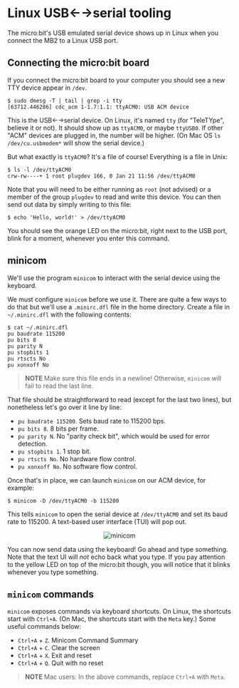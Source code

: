# Linux USB←→serial tooling

The micro:bit's USB emulated serial device shows up in Linux when you connect the MB2 to a Linux USB
port.

## Connecting the micro:bit board

If you connect the micro:bit board to your computer you should see a new TTY device appear in
`/dev`.

``` console
$ sudo dmesg -T | tail | grep -i tty
[63712.446286] cdc_acm 1-1.7:1.1: ttyACM0: USB ACM device
```

This is the USB←→serial device. On Linux, it's named `tty` (for "TeleTYpe", believe it or not).  It
should show up as `ttyACM0`, or maybe `ttyUSB0`. If other "ACM" devices are plugged in, the number
will be higher.  (On Mac OS `ls /dev/cu.usbmodem*` will show the serial device.)

But what exactly is `ttyACM0`? It's a file of course!  Everything is a file in Unix:

```
$ ls -l /dev/ttyACM0
crw-rw----+ 1 root plugdev 166, 0 Jan 21 11:56 /dev/ttyACM0
```

Note that you will need to be either running as `root` (not advised) or a member of the group
`plugdev` to read and write this device. You can then send out data by simply writing to this file:

``` console
$ echo 'Hello, world!' > /dev/ttyACM0
```

You should see the orange LED on the micro:bit, right next to the USB port, blink for a moment,
whenever you enter this command.

## minicom

We'll use the program `minicom` to interact with the serial device using the keyboard.

We must configure `minicom` before we use it. There are quite a few ways to do that but we'll use a
`.minirc.dfl` file in the home directory. Create a file in `~/.minirc.dfl` with the following
contents:

``` console
$ cat ~/.minirc.dfl
pu baudrate 115200
pu bits 8
pu parity N
pu stopbits 1
pu rtscts No
pu xonxoff No
```

> **NOTE** Make sure this file ends in a newline! Otherwise, `minicom` will fail to read the last
> line.

That file should be straightforward to read (except for the last two lines), but nonetheless let's
go over it line by line:

- `pu baudrate 115200`. Sets baud rate to 115200 bps.
- `pu bits 8`. 8 bits per frame.
- `pu parity N`. No "parity check bit", which would be used for error detection.
- `pu stopbits 1`. 1 stop bit.
- `pu rtscts No`. No hardware flow control.
- `pu xonxoff No`. No software flow control.

Once that's in place, we can launch `minicom` on our ACM device, for example:

``` console
$ minicom -D /dev/ttyACM0 -b 115200
```

This tells `minicom` to open the serial device at `/dev/ttyACM0` and set its
baud rate to 115200. A text-based user interface (TUI) will pop out.

<p align="center">
<img title="minicom" src="../assets/minicom.png" />
</p>

You can now send data using the keyboard! Go ahead and type something. Note that
the text UI will *not* echo back what you type. If you pay attention to the yellow LED
on top of the micro:bit though, you will notice that it blinks whenever you type something.

## `minicom` commands

`minicom` exposes commands via keyboard shortcuts. On Linux, the shortcuts start with `Ctrl+A`. (On
Mac, the shortcuts start with the `Meta` key.) Some useful commands below:

- `Ctrl+A` + `Z`. Minicom Command Summary
- `Ctrl+A` + `C`. Clear the screen
- `Ctrl+A` + `X`. Exit and reset
- `Ctrl+A` + `Q`. Quit with no reset

> **NOTE** Mac users: In the above commands, replace `Ctrl+A` with `Meta`.
